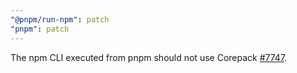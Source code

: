 ```yaml
---
"@pnpm/run-npm": patch
"pnpm": patch
---
```


The npm CLI executed from pnpm should not use Corepack [#7747](https://github.com/pnpm/pnpm/pull/7747).
